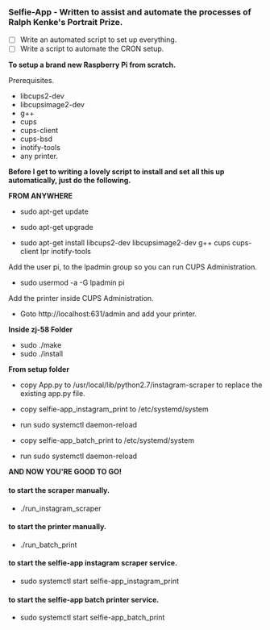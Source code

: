 ### Selfie-App - Written to assist and automate the processes of Ralph Kenke's Portrait Prize. ###

- [ ] Write an automated script to set up everything.
- [ ] Write a script to automate the CRON setup.

**To setup a brand new Raspberry Pi from scratch.**

Prerequisites.

- libcups2-dev
- libcupsimage2-dev
- g++
- cups
- cups-client
- cups-bsd
- inotify-tools
- any printer.

**Before I get to writing a lovely script to install and set all this up automatically, just do the following.**

__FROM ANYWHERE__

* sudo apt-get update

* sudo apt-get upgrade

* sudo apt-get install libcups2-dev libcupsimage2-dev g++ cups cups-client lpr inotify-tools

Add the user pi, to the lpadmin group so you can run CUPS Administration.
* sudo usermod -a -G lpadmin pi

Add the printer inside CUPS Administration.
* Goto http://localhost:631/admin and add your printer.

__Inside zj-58 Folder__

* sudo ./make
* sudo ./install

__From setup folder__

* copy App.py to /usr/local/lib/python2.7/instagram-scraper to replace the existing app.py file.

* copy selfie-app_instagram_print to /etc/systemd/system
* run sudo systemctl daemon-reload
 
* copy selfie-app_batch_print to /etc/systemd/system
* run sudo systemctl daemon-reload

**AND NOW YOU'RE GOOD TO GO!**

#### to start the scraper manually. ####
* ./run_instagram_scraper
#### to start the printer manually. ####
* ./run_batch_print 
#### to start the selfie-app instagram scraper service. ####
* sudo systemctl start selfie-app_instagram_print
#### to start the selfie-app batch printer service. ####
* sudo systemctl start selfie-app_batch_print 
